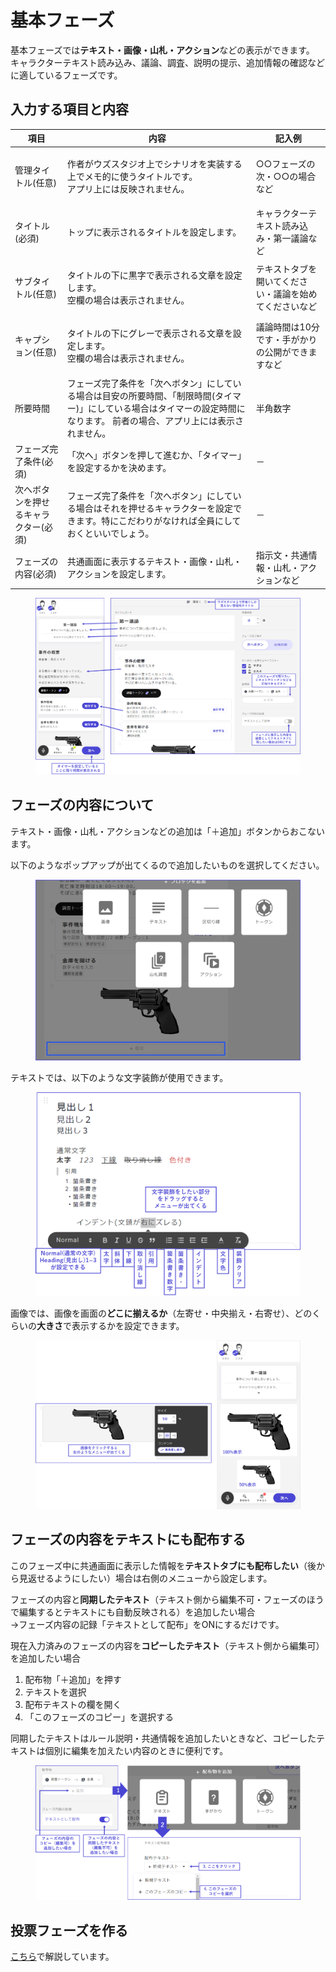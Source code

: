 # 基本フェーズ

基本フェーズでは**テキスト・画像・山札・アクション**などの表示ができます。 キャラクターテキスト読み込み、議論、調査、説明の提示、追加情報の確認などに適しているフェーズです。



## 入力する項目と内容

| 項目                  | 内容                                                                                       | 記入例                         |
| ------------------- | ---------------------------------------------------------------------------------------- | --------------------------- |
| 管理タイトル(任意)          | <p>作者がウズスタジオ上でシナリオを実装する上でメモ的に使うタイトルです。<br>アプリ上には反映されません。</p>                             | ○○フェーズの次・○○の場合など            |
| タイトル(必須)            | トップに表示されるタイトルを設定します。                                                                     | キャラクターテキスト読み込み・第一議論など       |
| サブタイトル(任意)          | <p>タイトルの下に黒字で表示される文章を設定します。<br>空欄の場合は表示されません。</p>                                        | テキストタブを開いてください・議論を始めてくださいなど |
| キャプション(任意)          | <p>タイトルの下にグレーで表示される文章を設定します。<br>空欄の場合は表示されません。</p>                                       | 議論時間は10分です・手がかりの公開ができますなど   |
| 所要時間                | フェーズ完了条件を「次へボタン」にしている場合は目安の所要時間、「制限時間(タイマー)」にしている場合はタイマーの設定時間になります。 前者の場合、アプリ上には表示されません。 | 半角数字                        |
| フェーズ完了条件(必須)        | 「次へ」ボタンを押して進むか、「タイマー」を設定するかを決めます。                                                        | －                           |
| 次へボタンを押せるキャラクター(必須) | フェーズ完了条件を「次へボタン」にしている場合はそれを押せるキャラクターを設定できます。特にこだわりがなければ全員にしておくといいでしょう。                   | －                           |
| フェーズの内容(必須)         | 共通画面に表示するテキスト・画像・山札・アクションを設定します。                                                         | 指示文・共通情報・山札・アクションなど         |

<figure><img src="../../.gitbook/assets/image (114).png" alt=""><figcaption></figcaption></figure>



## フェーズの内容について

テキスト・画像・山札・アクションなどの追加は「＋追加」ボタンからおこないます。

以下のようなポップアップが出てくるので追加したいものを選択してください。

<figure><img src="../../.gitbook/assets/image (115).png" alt=""><figcaption></figcaption></figure>

テキストでは、以下のような文字装飾が使用できます。

<figure><img src="../../.gitbook/assets/image (116).png" alt=""><figcaption></figcaption></figure>



画像では、画像を画面の**どこに揃えるか**（左寄せ・中央揃え・右寄せ）、どのくらいの**大きさ**で表示するかを設定できます。

<figure><img src="../../.gitbook/assets/image (117).png" alt=""><figcaption></figcaption></figure>



## フェーズの内容をテキストにも配布する

このフェーズ中に共通画面に表示した情報を**テキストタブにも配布したい**（後から見返せるようにしたい）場合は右側のメニューから設定します。

フェーズの内容と**同期したテキスト**（テキスト側から編集不可・フェーズのほうで編集するとテキストにも自動反映される）を追加したい場合\
→フェーズ内容の記録「テキストとして配布」をONにするだけです。

現在入力済みのフェーズの内容を**コピーしたテキスト**（テキスト側から編集可）を追加したい場合

1. 配布物「＋追加」を押す
2. テキストを選択
3. 配布テキストの欄を開く
4. 「このフェーズのコピー」を選択する

同期したテキストはルール説明・共通情報を追加したいときなど、コピーしたテキストは個別に編集を加えたい内容のときに便利です。

<figure><img src="../../.gitbook/assets/image (118) (1).png" alt=""><figcaption></figcaption></figure>



## 投票フェーズを作る

[こちら](select.md)で解説しています。

